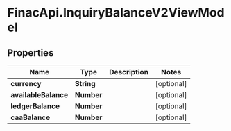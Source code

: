 # FinacApi.InquiryBalanceV2ViewModel

## Properties
Name | Type | Description | Notes
------------ | ------------- | ------------- | -------------
**currency** | **String** |  | [optional] 
**availableBalance** | **Number** |  | [optional] 
**ledgerBalance** | **Number** |  | [optional] 
**caaBalance** | **Number** |  | [optional] 
